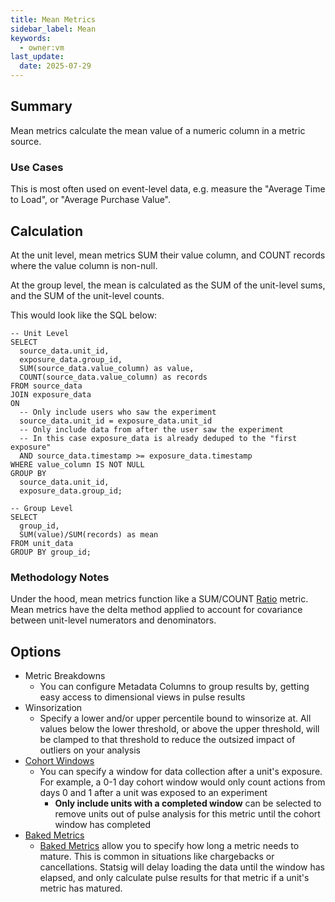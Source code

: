 ```yaml
---
title: Mean Metrics
sidebar_label: Mean
keywords:
  - owner:vm
last_update:
  date: 2025-07-29
---
```


## Summary

Mean metrics calculate the mean value of a numeric column in a metric source.

### Use Cases

This is most often used on event-level data, e.g. measure the "Average Time to Load", or "Average Purchase Value".

## Calculation

At the unit level, mean metrics SUM their value column, and COUNT records where the value column is non-null.

At the group level, the mean is calculated as the SUM of the unit-level sums, and the SUM of the unit-level counts.

This would look like the SQL below:

```
-- Unit Level
SELECT
  source_data.unit_id,
  exposure_data.group_id,
  SUM(source_data.value_column) as value,
  COUNT(source_data.value_column) as records
FROM source_data
JOIN exposure_data
ON
  -- Only include users who saw the experiment
  source_data.unit_id = exposure_data.unit_id
  -- Only include data from after the user saw the experiment
  -- In this case exposure_data is already deduped to the "first exposure"
  AND source_data.timestamp >= exposure_data.timestamp
WHERE value_column IS NOT NULL
GROUP BY
  source_data.unit_id,
  exposure_data.group_id;

-- Group Level
SELECT
  group_id,
  SUM(value)/SUM(records) as mean
FROM unit_data
GROUP BY group_id;
```

### Methodology Notes

Under the hood, mean metrics function like a SUM/COUNT [Ratio](./ratio) metric.
Mean metrics have the delta method applied to account for covariance between unit-level numerators and denominators.

## Options

- Metric Breakdowns
  - You can configure Metadata Columns to group results by, getting easy access to dimensional views in pulse results
- Winsorization
  - Specify a lower and/or upper percentile bound to winsorize at. All values below the lower threshold, or above the upper threshold, will be clamped to that threshold to reduce the outsized impact of outliers on your analysis
- [Cohort Windows](../features/cohort-metrics.md)
  - You can specify a window for data collection after a unit's exposure. For example, a 0-1 day cohort window would only count actions from days 0 and 1 after a unit was exposed to an experiment
    - **Only include units with a completed window** can be selected to remove units out of pulse analysis for this metric until the cohort window has completed
- [Baked Metrics](../features/cohort-metrics.md)
  - [Baked Metrics](../features/cohort-metrics.md) allow you to specify how long a metric needs to mature. This is common in situations like chargebacks or cancellations. Statsig will delay loading the data until the window has elapsed, and only calculate pulse results for that metric if a unit's metric has matured.
